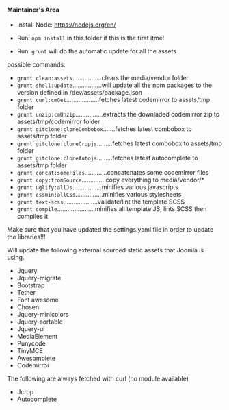 #### Maintainer's Area

- Install Node:  https://nodejs.org/en/
- Run: `npm install` in this folder if this is the first itme!

- Run: `grunt` will do the automatic update for all the assets

possible commands:

- `grunt clean:assets`.................clears the media/vendor folder
- `grunt shell:update`.................will update all the npm packages to the version defined in /dev/assets/package.json
- `grunt curl:cmGet`...................fetches latest codemirror to assets/tmp folder
- `grunt unzip:cmUnzip`................extracts the downladed codemirror zip to assets/tmp/codemirror folder
- `grunt gitclone:cloneCombobox`.......fetches latest combobox to assets/tmp folder
- `grunt gitclone:cloneCropjs`.........fetches latest combobox to assets/tmp folder
- `grunt gitclone:cloneAutojs`.........fetches latest autocomplete to assets/tmp folder
- `grunt concat:someFiles`.............concatenates some codemirror files
- `grunt copy:fromSource`..............copy everything to media/vendor/*
- `grunt uglify:allJs`.................minifies various javascripts
- `grunt cssmin:allCss`................minifies various stylesheets
- `grunt text-scss`....................validate/lint the template SCSS
- `grunt compile`......................minifies all template JS, lints SCSS then compiles it

Make sure that you have updated the settings.yaml file in order to update the libraries!!!

Will update the following external sourced static assets that Joomla is using.

- Jquery
- Jquery-migrate
- Bootstrap
- Tether
- Font awesome
- Chosen
- Jquery-minicolors
- Jquery-sortable
- Jquery-ui
- MediaElement
- Punycode
- TinyMCE
- Awesomplete
- Codemirror

The following are always fetched with curl (no module available)

- Jcrop
- Autocomplete
